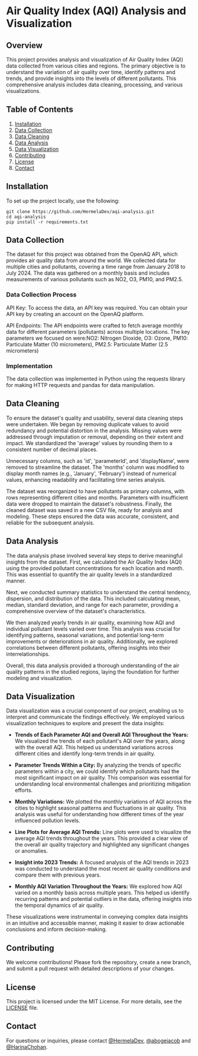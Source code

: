 # Air Quality Index (AQI) Analysis and Visualization 
## Overview
This project provides analysis and visualization of Air Quality Index (AQI) data collected from various cities and regions. The primary objective is to understand the variation of air quality over time, identify patterns and trends, and provide insights into the levels of different pollutants. This comprehensive analysis includes data cleaning, processing, and various visualizations.
## Table of Contents
1. [Installation](#installation)
2. [Data Collection](#data-collection)
3. [Data Cleaning](#data-cleaning)
4. [Data Analysis](#data-analysis)
5. [Data Visualization](#data-visualization)
6. [Contributing](#contributing)
7. [License](#license)
8. [Contact](#contact)

## Installation
To set up the project locally, use the following:

    git clone https://github.com/HermelaDev/aqi-analysis.git
    cd aqi-analysis
    pip install -r requirements.txt

## Data Collection
The dataset for this project was obtained from the OpenAQ API, which provides air quality data from around the world. We collected data for multiple cities and pollutants, covering a time range from January 2018 to July 2024. The data was gathered on a monthly basis and includes measurements of various pollutants such as NO2, O3, PM10, and PM2.5.

### Data Collection Process
API Key: To access the data, an API key was required. You can obtain your API key by creating an account on the OpenAQ platform.

API Endpoints: The API endpoints were crafted to fetch average monthly data for different parameters (pollutants) across multiple locations. The key parameters we focused on were:NO2: Nitrogen Dioxide, O3: Ozone, PM10: Particulate Matter (10 micrometers), PM2.5: Particulate Matter (2.5 micrometers)
### Implementation
The data collection was implemented in Python using the requests library for making HTTP requests and pandas for data manipulation.

## Data Cleaning
To ensure the dataset's quality and usability, several data cleaning steps were undertaken. We began by removing duplicate values to avoid redundancy and potential distortion in the analysis. Missing values were addressed through imputation or removal, depending on their extent and impact. We standardized the 'average' values by rounding them to a consistent number of decimal places.

Unnecessary columns, such as 'id', 'parameterId', and 'displayName', were removed to streamline the dataset. The 'months' column was modified to display month names (e.g., 'January', 'February') instead of numerical values, enhancing readability and facilitating time series analysis.

The dataset was reorganized to have pollutants as primary columns, with rows representing different cities and months. Parameters with insufficient data were dropped to maintain the dataset's robustness. Finally, the cleaned dataset was saved in a new CSV file, ready for analysis and modeling. These steps ensured the data was accurate, consistent, and reliable for the subsequent analysis.

## Data Analysis
The data analysis phase involved several key steps to derive meaningful insights from the dataset. First, we calculated the Air Quality Index (AQI) using the provided pollutant concentrations for each location and month. This was essential to quantify the air quality levels in a standardized manner.

Next, we conducted summary statistics to understand the central tendency, dispersion, and distribution of the data. This included calculating mean, median, standard deviation, and range for each parameter, providing a comprehensive overview of the dataset's characteristics.

We then analyzed yearly trends in air quality, examining how AQI and individual pollutant levels varied over time. This analysis was crucial for identifying patterns, seasonal variations, and potential long-term improvements or deteriorations in air quality. Additionally, we explored correlations between different pollutants, offering insights into their interrelationships.

Overall, this data analysis provided a thorough understanding of the air quality patterns in the studied regions, laying the foundation for further modeling and visualization.

## Data Visualization

Data visualization was a crucial component of our project, enabling us to interpret and communicate the findings effectively. We employed various visualization techniques to explore and present the data insights:

- **Trends of Each Parameter AQI and Overall AQI Throughout the Years:** We visualized the trends of each pollutant's AQI over the years, along with the overall AQI. This helped us understand variations across different cities and identify long-term trends in air quality.

- **Parameter Trends Within a City:** By analyzing the trends of specific parameters within a city, we could identify which pollutants had the most significant impact on air quality. This comparison was essential for understanding local environmental challenges and prioritizing mitigation efforts.

- **Monthly Variations:** We plotted the monthly variations of AQI across the cities to highlight seasonal patterns and fluctuations in air quality. This analysis was useful for understanding how different times of the year influenced pollution levels.

- **Line Plots for Average AQI Trends:** Line plots were used to visualize the average AQI trends throughout the years. This provided a clear view of the overall air quality trajectory and highlighted any significant changes or anomalies.

- **Insight into 2023 Trends:** A focused analysis of the AQI trends in 2023 was conducted to understand the most recent air quality conditions and compare them with previous years.

- **Monthly AQI Variation Throughout the Years:** We explored how AQI varied on a monthly basis across multiple years. This helped us identify recurring patterns and potential outliers in the data, offering insights into the temporal dynamics of air quality.

These visualizations were instrumental in conveying complex data insights in an intuitive and accessible manner, making it easier to draw actionable conclusions and inform decision-making.

## Contributing
We welcome contributions! Please fork the repository, create a new branch, and submit a pull request with detailed descriptions of your changes.

## License
This project is licensed under the MIT License. For more details, see the [LICENSE](https://github.com/HermelaDev/Python_class_project/blob/main/LICENSE) file.

## Contact
For questions or inquiries, please contact [@HermelaDev](https://github.com/HermelaDev), [@abogejacob](https://github.com/jacobaboge) and [@HarinaChohan](https://github.com/HarinaChohan).
